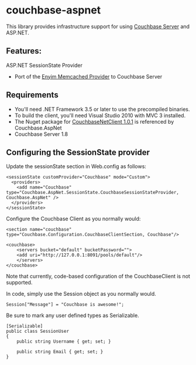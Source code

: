 couchbase-aspnet
================

This library provides infrastructure support for using [Couchbase Server](http://couchbase.com) and ASP.NET.

## Features:

ASP.NET SessionState Provider

* Port of the [Enyim Memcached Provider](https://github.com/enyim/memcached-providers) to Couchbase Server

## Requirements

* You'll need .NET Framework 3.5 or later to use the precompiled binaries. 
* To build the client, you'll need Visual Studio 2010 with MVC 3 installed.
* The Nuget package for [CouchbaseNetClient 1.0.1](http://nuget.org/packages/CouchbaseNetClient) is referenced by Couchbase.AspNet
* Couchbase Server 1.8

## Configuring the SessionState provider

Update the sessionState section in Web.config as follows:

    <sessionState customProvider="Couchbase" mode="Custom">
      <providers>
        <add name="Couchbase" type="Couchbase.AspNet.SessionState.CouchbaseSessionStateProvider, Couchbase.AspNet" />
      </providers>
    </sessionState>
		
Configure the Couchbase Client as you normally would:

    <section name="couchbase" type="Couchbase.Configuration.CouchbaseClientSection, Couchbase"/>	

	<couchbase>
		<servers bucket="default" bucketPassword="">
		<add uri="http://127.0.0.1:8091/pools/default"/>      
		</servers>
	</couchbase>

Note that currently, code-based configuration of the CouchbaseClient is not supported.

In code, simply use the Session object as you normally would.

	Session["Message"] = "Couchbase is awesome!";

Be sure to mark any user defined types as Serializable.

	[Serializable]
	public class SessionUser 
	{
		public string Username { get; set; }

		public string Email { get; set; }
	}